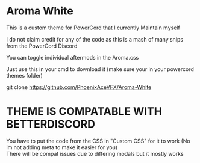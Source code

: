 # Aroma White  

This is a custom theme for PowerCord that I currently Maintain myself  

I do not claim credit for any of the code as this is a mash of many snips from the PowerCord Discord  

You can toggle individual aftermods in the Aroma.css  

Just use this in your cmd to download it (make sure your in your powercord themes folder)  

git clone https://github.com/PhoenixAceVFX/Aroma-White  

# THEME IS COMPATABLE WITH BETTERDISCORD  
You have to put the code from the CSS in "Custom CSS" for it to work (No im not adding meta to make it easier for you)  
There will be compat issues due to differing modals but it mostly works